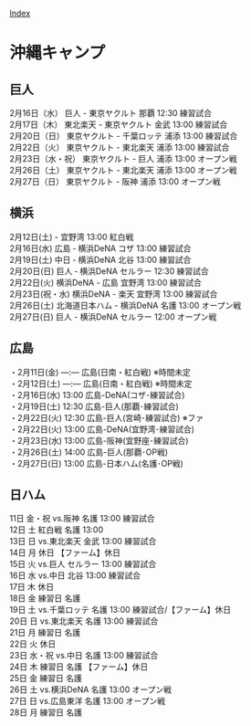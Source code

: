 [Index](index)

# 沖縄キャンプ

## 巨人

2月16日（水）	巨人 - 東京ヤクルト	那覇	12:30	練習試合  
2月17日（木）	東北楽天 - 東京ヤクルト	金武	13:00	練習試合  
2月20日（日）	東京ヤクルト - 千葉ロッテ	浦添	13:00	練習試合  
2月22日（火）	東京ヤクルト - 東北楽天	浦添	13:00	練習試合  
2月23日（水・祝）	東京ヤクルト - 巨人	浦添	13:00	オープン戦  
2月26日（土）	東京ヤクルト - 東北楽天	浦添	13:00	オープン戦  
2月27日（日）	東京ヤクルト - 阪神	浦添	13:00	オープン戦  

## 横浜

2月12日(土)	-	宜野湾	13:00	紅白戦  
2月16日(水)	広島 ‐ 横浜DeNA	コザ	13:00	練習試合  
2月19日(土)	中日 ‐ 横浜DeNA	北谷	13:00	練習試合  
2月20日(日)	巨人 ‐ 横浜DeNA	セルラー	12:30	練習試合  
2月22日(火)	横浜DeNA - 広島	宜野湾	13:00	練習試合  
2月23日(祝・水)	横浜DeNA - 楽天	宜野湾	13:00	練習試合  
2月26日(土)	北海道日本ハム - 横浜DeNA	名護	13:00	オープン戦  
2月27日(日)	巨人 - 横浜DeNA	セルラー	12:00	オープン戦  

## 広島

・2月11日(金)  —:— 広島(日南・紅白戦) ※時間未定  
・2月12日(土)  —:— 広島(日南・紅白戦) ※時間未定  
・2月16日(水) 13:00 広島-DeNA(コザ･練習試合)  
・2月19日(土) 12:30 広島-巨人(那覇･練習試合)  
・2月22日(火) 12:30 広島-巨人(宮崎･練習試合) ※ファ  
・2月22日(火) 13:00 広島-DeNA(宜野湾･練習試合)  
・2月23日(水) 13:00 広島-阪神(宜野座･練習試合)  
・2月26日(土) 14:00 広島-巨人(那覇･OP戦)  
・2月27日(日) 13:00 広島-日本ハム(名護･OP戦)  

## 日ハム
11日	金・祝	vs.阪神	名護	13:00	練習試合  
12日	土	紅白戦	名護	13:00	   
13日	日	vs.東北楽天	金武	13:00	練習試合  
14日	月	休日	 	 	【ファーム】休日  
15日	火	vs.巨人	セルラー	13:00	練習試合  
16日	水	vs.中日	北谷	13:00	練習試合  
17日	木	休日	 	 	   
18日	金	練習日	名護	 	   
19日	土	vs.千葉ロッテ	名護	13:00	練習試合/【ファーム】休日  
20日	日	vs.東北楽天	名護	13:00	練習試合  
21日	月	練習日	名護	 	   
22日	火	休日	 	 	   
23日	水・祝	vs.中日	名護	13:00	練習試合  
24日	木	練習日	名護	 	【ファーム】休日  
25日	金	練習日	名護	 	   
26日	土	vs.横浜DeNA	名護	13:00	オープン戦  
27日	日	vs.広島東洋	名護	13:00	オープン戦  
28日	月	練習日	名護	 	  

